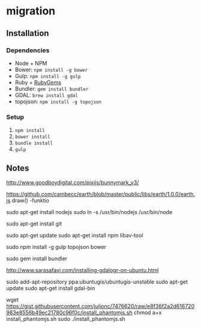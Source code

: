 # migration

## Installation

### Dependencies

- Node + NPM
- Bower: `npm install -g bower`
- Gulp: `npm install -g gulp`
- Ruby + [RubyGems](https://rubygems.org/pages/download)
- Bundler: `gem install bundler`
- GDAL: `brew install gdal`
- topojson: `npm install -g topojson`

### Setup

1. `npm install`
2. `bower install`
3. `bundle install`
3. `gulp`


## Notes

http://www.goodboydigital.com/pixijs/bunnymark_v3/

https://github.com/cambecc/earth/blob/master/public/libs/earth/1.0.0/earth.js
draw() -funktio

sudo apt-get install nodejs
sudo ln -s /usr/bin/nodejs /usr/bin/node

sudo apt-get install git

sudo apt-get update
sudo apt-get install npm libav-tool

sudo npm install -g gulp topojson bower

sudo gem install bundler

http://www.sarasafavi.com/installing-gdalogr-on-ubuntu.html

 sudo add-apt-repository ppa:ubuntugis/ubuntugis-unstable 
 sudo apt-get update
 sudo apt-get install gdal-bin


 wget https://gist.githubusercontent.com/julionc/7476620/raw/e8f36f2a2d616720983e8556b49ec21780c96f0c/install_phantomjs.sh
 chmod a+x install_phantomjs.sh
sudo ./install_phantomjs.sh